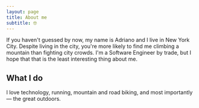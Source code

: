 ```yaml
---
layout: page
title: About me
subtitle: 🤓
---
```


If you haven't guessed by now, my name is Adriano and I live in New York City. Despite living in the city, you're
more likely to find me climbing a mountain than fighting city crowds. I'm a Software Engineer by trade, but I hope
that that is the least interesting thing about me.

## What I do
I love technology, running, mountain and road biking, and most importantly — the great outdoors.
